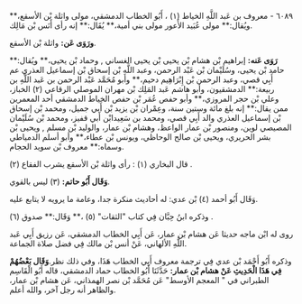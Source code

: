 ٦٠٨٩ - معروف بن عَبد اللَّهِ الخياط (١) ، أَبُو الخطاب الدمشقي، مولى واثلة بْن الأسقع،** ويُقال:** مولى عُبَيد الأَعور مولى بني أمية،** يُقَال:** إنه رأى أَنَس بْن مَالِك.

**ورَوَى عَن:** واثلة بْن الأسقع.

**رَوَى عَنه:** إبراهيم بْن هشام بْن يحيى بْن يحيى الغساني , وحماد بْن يحيى،** ويُقال:** حامد بْن يحيى، وسُلَيْمان بْن عَبْد الرحمن، وعبد اللَّهِ بْن إسحاق بْن إسماعيل العذري عم أَبِي قصي، وعبد الرحمن بْن إِبْرَاهِيم دحيم،** وأبو مُحَمَّد عَبْد الرحمن بن عَبد اللَّهِ بن ربيعة:** الدمشقيون، وأبو هاشم عَبد المَلِك بْن مهران الموصلي الرقاعي (٢) الخباز، وعلي بْن حجر المروزي،** وأبو حفص عُمَر بْن حفص الخياط الدمشقي أحد المعمرين ممن يقال:** إنه بلغ مائة وستين سنة، وعِمْران بْن يزيد بْن أَبي جميل، ومحمد بْن إسحاق بْن إسماعيل العذري والد أَبِي قصي، ومحمد بن سَعِيدابْن أَبي قفيز، ومحمد بْن سُلَيْمان المصيصي لوين، ومنصور بْن عمار الواعظ، وهشام بْن عمار، والوليد بْن مسلم , ويحيى بْن بشر الحريري، ويحيى بْن صالح الوحاظي، ويونس بْن عطاء،** وأبو أسلم الدمياطي وسماه:** معروف بْن سويد الحجام.

قال البخاري (١) : رأى واثلة بْن الأسقع يشرب الفقاع (٢) .

**وَقَال أَبُو حاتم:** (٣) ليس بالقوي.

وَقَال أَبُو أحمد (٤) بْن عدي: له أحاديث منكرة جدا، وعامة ما يرويه لا يتابع عليه.

وذكره ابنُ حِبَّان فِي كتاب "الثقات" (٥) ،** وَقَال:** صدوق (٦) .

روى له ابْن ماجه حديثا عَن هشام بْن عمار، عَن أَبِي الخطاب الدمشقي، عَن رزيق أَبِي عَبد اللَّهِ الألهاني، عَنْ أنس بْن مالك فِي فضل صلاة الجماعة.

وذكره أَبُو أَحْمَد بْن عدي فِي ترجمة معروف أَبِي الخطاب هَذَا، وفي ذلك نظر.**وَقَال بَعْضُهُمْ فِي هَذَا الْحَدِيثِ عَنْ هشام بْن عمار:** حَدَّثَنَا أَبُو الخطاب حماد الدمشقي، قاله أَبُو الْقَاسِم الطبراني في " المعجم الأوسط" عَن مُحَمَّد بْن نصر الهمذاني، عَن هشام بْن عمار، والظاهر أنه رجل آخر، والله أعلم.